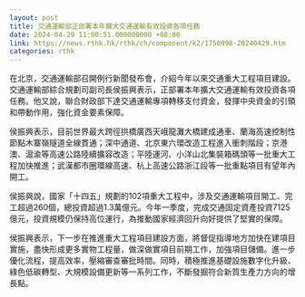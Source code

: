 ```yaml
---
layout: post
title: 交通運輸部正部署本年擴大交通運輸有效投資各項任務
date: 2024-04-29 11:00:51.000000000 +08:00
link: https://news.rthk.hk/rthk/ch/component/k2/1750998-20240429.htm
categories: rthk
---
```


在北京，交通運輸部召開例行新聞發布會，介紹今年以來交通重大工程項目建設。交通運輸部綜合規劃司副司長侯振興表示，正部署本年擴大交通運輸有效投資各項任務。他又說，聯合財政部下達交通運輸專項轉移支付資金，發揮中央資金的引領和帶動作用，強化資金要素保障。

侯振興表示，目前世界最大跨徑拱橋廣西天峨龍灘大橋建成通車、蘭海高速控制性節點木寨嶺隧道全線貫通；深中通道、北京東六環改造工程進入衝刺階段；京港澳、滬渝等高速公路陸續擴容改造；平陸運河、小洋山北集裝箱碼頭等一批重大工程加快推進；武漢都市圈環線高速、杭上高速公路浙江段等一批重點項目有望年內開工。

侯振興說，國家「十四五」規劃的102項重大工程中，涉及交通運輸項目開工、完工超過260個，總投資超過1.3萬億元。今年一季度，完成交通固定資產投資7125億元，投資規模仍保持高位運行，為推動國家經濟回升向好提供了堅實的保障。

侯振興表示，下一步在推進重大工程項目建設方面，將督促指導地方加快在建項目實施，盡快形成更多實物工程量，做深做實項目前期工作，加強項目儲備。進一步優化流程，提高效率，壓縮審查審批時間。同時，積極推進基礎設施數字化升級、綠色低碳轉型、大規模設備更新等一系列工作，不斷發掘符合新質生產力方向的增長點。
